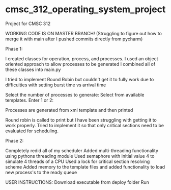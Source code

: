# cmsc_312_operating_system_project
Project for CMSC 312

WORKING CODE IS ON MASTER BRANCH! (Struggling to figure out how to merge it with main after I pushed commits directly from pycharm)

Phase 1:

I created classes for operation, process, and processes.
I used an object oriented approach to allow processes to be generated
I combined all of these classes into main.py

I tried to implement Round Robin but couldn't get it to fully work due to difficulties with setting burst time vs arrival time

Select the number of processes to generate: 
Select from available templates. Enter 1 or 2:

Processes are generated from xml template and then printed

Round robin is called to print but I have been struggling with getting it to work properly. Tried to implement it so that only critical sections need to be evaluated for scheduling.


Phase 2:

Completely redid all of my scheduler
Added multi-threading functionality using pythons threading module
Used semaphore with initial value 4 to simulate 4 threads of a CPU
Used a lock for critical section resolving scheme
Added memory to the template files and added functionality to load new process's to the ready queue

USER INSTRUCTIONS:
Download executable from deploy folder
Run 
